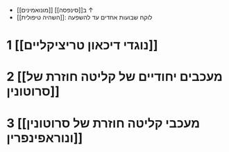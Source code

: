 - [[מונואמינים]] ב[[סינפסה]] ↑
- [[השהיה טיפולית]]: לוקח שבועות אחדים עד להשפעה

# 1	[[נוגדי דיכאון טריציקליים]]
# 2	[[מעכבים יחודיים של קליטה חוזרת של סרוטונין]]
# 3	[[מעכבי קליטה חוזרת של סרוטונין ונוראפינפרין]]

